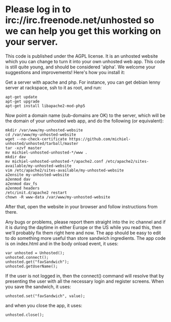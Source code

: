 Please log in to irc://irc.freenode.net/unhosted so we can help you get this working on your server.
======================

This code is published under the AGPL license. It is an unhosted website which you can change to turn it into your 
own unhosted web app. This code is still quite young, and should be considered 'alpha'. We welcome your suggestions
and improvements! Here's how you install it:

Get a server with apache and php. For instance, you can get debian lenny server at rackspace, ssh to it as root, and run:

	apt-get update
	apt-get upgrade
	apt-get install libapache2-mod-php5

Now point a domain name (sub-domains are OK) to the server, which will be the domain of your unhosted web app, and do the following (or equivalent):

	mkdir /var/www/my-unhosted-website
	cd /var/www/my-unhosted-website
	wget --no-check-certificate https://github.com/michiel-unhosted/unhosted/tarball/master
	tar -xzvf master
	mv michiel-unhosted-unhosted-*/www .
	mkdir dav
	mv michiel-unhosted-unhosted-*/apache2.conf /etc/apache2/sites-available/my-unhosted-website
	vim /etc/apache2/sites-available/my-unhosted-website
	a2ensite my-unhosted-website
	a2enmod dav
	a2enmod dav_fs
	a2enmod headers
	/etc/init.d/apache2 restart
	chown -R www-data /var/www/my-unhosted-website

After that, open the website in your browser and follow instructions from there.

Any bugs or problems, please report them straight into the irc channel and if it is during the daytime in either
Europe or the US while you read this, then we'll probably fix them right here and now.
The app should be easy to edit to do something more useful than store sandwich ingredients. The app code is on index.html 
and in the body onload event, it uses:

	var unhosted = Unhosted();
	unhosted.connect();
	unhosted.get("favSandwich");
	unhosted.getUserName();

If the user is not logged in, then the connect() command will resolve that by presenting the user with all the necessary login
and register screens. When you save the sandwich, it uses:

	unhosted.set("favSandwich", value);


and when you close the app, it uses:

	unhosted.close();
